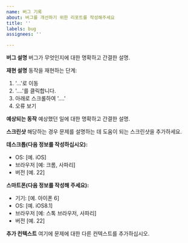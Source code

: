 ```yaml
---
name: 버그 기록
about: 버그를 개선하기 위한 리포트를 작성해주세요
title: ''
labels: bug
assignees: ''

---
```


**버그 설명**
버그가 무엇인지에 대한 명확하고 간결한 설명.

**재현 설명**
동작을 재현하는 단계:
1. '...'로 이동
2. '....'를 클릭합니다.
3. 아래로 스크롤하여 '....'
4. 오류 보기

**예상되는 동작**
예상했던 일에 대한 명확하고 간결한 설명.

**스크린샷**
해당하는 경우 문제를 설명하는 데 도움이 되는 스크린샷을 추가하세요.

**데스크톱(다음 정보를 작성하십시오):**
 - OS: [예. iOS]
 - 브라우저 [예: 크롬, 사파리]
 - 버전 [예. 22]

**스마트폰(다음 정보를 작성해 주세요):**
 - 기기: [예. 아이폰 6]
 - OS: [예. iOS8.1]
 - 브라우저 [예: 스톡 브라우저, 사파리]
 - 버전 [예. 22]

**추가 컨텍스트**
여기에 문제에 대한 다른 컨텍스트를 추가하십시오.
